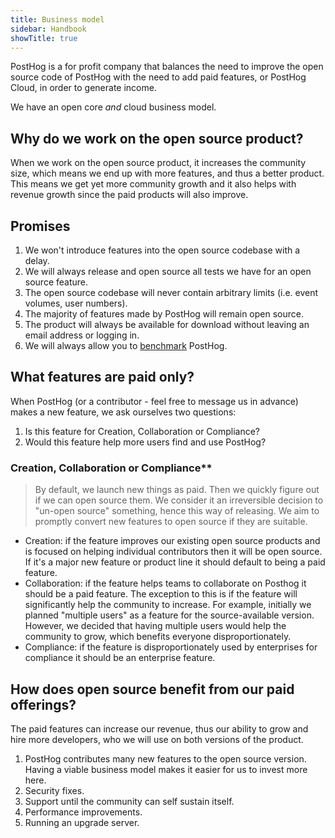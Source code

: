 ```yaml
---
title: Business model
sidebar: Handbook
showTitle: true
---
```


PostHog is a for profit company that balances the need to improve the open source code of PostHog with the need to add paid features, or PostHog Cloud, in order to generate income.

We have an open core _and_ cloud business model.

## Why do we work on the open source product?

When we work on the open source product, it increases the community size, which means we end up with more features, and thus a better product. This means we get yet more community growth and it also helps with revenue growth since the paid products will also improve.

## Promises

1. We won't introduce features into the open source codebase with a delay.
1. We will always release and open source all tests we have for an open source feature.
1. The open source codebase will never contain arbitrary limits (i.e. event volumes, user numbers).
1. The majority of features made by PostHog will remain open source.
1. The product will always be available for download without leaving an email address or logging in.
1. We will always allow you to [benchmark](https://news.ycombinator.com/item?id=18103162) PostHog.

## What features are paid only?

When PostHog (or a contributor - feel free to message us in advance) makes a new feature, we ask ourselves two questions:

1. Is this feature for Creation, Collaboration or Compliance?
1. Would this feature help more users find and use PostHog?

### Creation, Collaboration or Compliance**

> By default, we launch new things as paid. Then we quickly figure out if we can open source them. We consider it an irreversible decision to "un-open source" something, hence this way of releasing. We aim to promptly convert new features to open source if they are suitable.

- Creation: if the feature improves our existing open source products and is focused on helping individual contributors then it will be open source. If it's a major new feature or product line it should default to being a paid feature.
- Collaboration: if the feature helps teams to collaborate on Posthog it should be a paid feature. The exception to this is if the feature will significantly help the community to increase. For example, initially we planned "multiple users" as a feature for the source-available version. However, we decided that having multiple users would help the community to grow, which benefits everyone disproportionately.
- Compliance: if the feature is disproportionately used by enterprises for compliance it should be an enterprise feature.

## How does open source benefit from our paid offerings?

The paid features can increase our revenue, thus our ability to grow and hire more developers, who we will use on both versions of the product.

1. PostHog contributes many new features to the open source version. Having a viable business model makes it easier for us to invest more here.
1. Security fixes.
1. Support until the community can self sustain itself.
1. Performance improvements.
1. Running an upgrade server.
